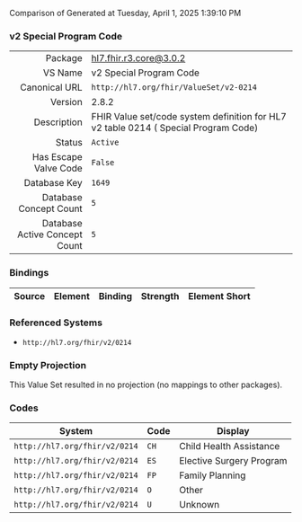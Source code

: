 Comparison of 
Generated at Tuesday, April 1, 2025 1:39:10 PM

### v2 Special Program Code

|      |     |
| ---: | --- |
| Package | hl7.fhir.r3.core@3.0.2 |
| VS Name | v2 Special Program Code |
| Canonical URL | `http://hl7.org/fhir/ValueSet/v2-0214` |
| Version | 2.8.2 |
| Description | FHIR Value set/code system definition for HL7 v2 table 0214 ( Special Program Code) |
| Status | `Active` |
| Has Escape Valve Code | `False` |
| Database Key | `1649` |
| Database Concept Count | `5` |
| Database Active Concept Count | `5` |
### Bindings

| Source | Element | Binding | Strength | Element Short |
| ------ | ------- | ------- | -------- | ------------- |

### Referenced Systems

* `http://hl7.org/fhir/v2/0214`
### Empty Projection

This Value Set resulted in no projection (no mappings to other packages).

### Codes

| System | Code | Display |
| ------ | ---- | ------- |
| `http://hl7.org/fhir/v2/0214` | `CH` | Child Health Assistance |
| `http://hl7.org/fhir/v2/0214` | `ES` | Elective Surgery Program |
| `http://hl7.org/fhir/v2/0214` | `FP` | Family Planning |
| `http://hl7.org/fhir/v2/0214` | `O` | Other |
| `http://hl7.org/fhir/v2/0214` | `U` | Unknown |
